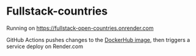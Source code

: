 # Fullstack-countries

Running on https://fullstack-open-countries.onrender.com  

GitHub Actions pushes changes to the [DockerHub image](https://hub.docker.com/r/mizhonka/fullstack-open-countries), then triggers a service deploy on Render.com
